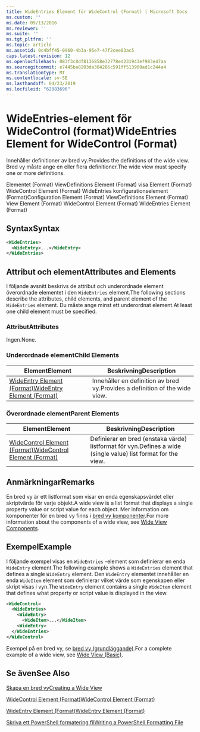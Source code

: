 ```yaml
---
title: WideEntries Element för WideControl (Format) | Microsoft Docs
ms.custom: ''
ms.date: 09/13/2016
ms.reviewer: ''
ms.suite: ''
ms.tgt_pltfrm: ''
ms.topic: article
ms.assetid: 0c4bff45-0960-4b3a-95e7-47f2cee03ac5
caps.latest.revision: 12
ms.openlocfilehash: 083f3c8df8136858e32778ed231943ef983e47aa
ms.sourcegitcommit: e7445ba8203da304286c591ff513900ad1c244a4
ms.translationtype: MT
ms.contentlocale: sv-SE
ms.lasthandoff: 04/23/2019
ms.locfileid: "62083696"
---
```

# <a name="wideentries-element-for-widecontrol-format"></a><span data-ttu-id="bfa05-102">WideEntries-element för WideControl (format)</span><span class="sxs-lookup"><span data-stu-id="bfa05-102">WideEntries Element for WideControl (Format)</span></span>

<span data-ttu-id="bfa05-103">Innehåller definitioner av bred vy.</span><span class="sxs-lookup"><span data-stu-id="bfa05-103">Provides the definitions of the wide view.</span></span> <span data-ttu-id="bfa05-104">Bred vy måste ange en eller flera definitioner.</span><span class="sxs-lookup"><span data-stu-id="bfa05-104">The wide view must specify one or more definitions.</span></span>

<span data-ttu-id="bfa05-105">Elementet (Format) ViewDefinitions Element (Format) visa Element (Format) WideControl Element (Format) WideEntries konfigurationselement (Format)</span><span class="sxs-lookup"><span data-stu-id="bfa05-105">Configuration Element (Format) ViewDefinitions Element (Format) View Element (Format) WideControl Element (Format) WideEntries Element (Format)</span></span>

## <a name="syntax"></a><span data-ttu-id="bfa05-106">Syntax</span><span class="sxs-lookup"><span data-stu-id="bfa05-106">Syntax</span></span>

```xml
<WideEntries>
  <WideEntry>...</WideEntry>
</WideEntries>

```

## <a name="attributes-and-elements"></a><span data-ttu-id="bfa05-107">Attribut och element</span><span class="sxs-lookup"><span data-stu-id="bfa05-107">Attributes and Elements</span></span>

<span data-ttu-id="bfa05-108">I följande avsnitt beskrivs de attribut och underordnade element överordnade elementet i den `WideEntries` element.</span><span class="sxs-lookup"><span data-stu-id="bfa05-108">The following sections describe the attributes, child elements, and parent element of the `WideEntries` element.</span></span> <span data-ttu-id="bfa05-109">Du måste ange minst ett underordnat element.</span><span class="sxs-lookup"><span data-stu-id="bfa05-109">At least one child element must be specified.</span></span>

### <a name="attributes"></a><span data-ttu-id="bfa05-110">Attribut</span><span class="sxs-lookup"><span data-stu-id="bfa05-110">Attributes</span></span>

<span data-ttu-id="bfa05-111">Ingen.</span><span class="sxs-lookup"><span data-stu-id="bfa05-111">None.</span></span>

### <a name="child-elements"></a><span data-ttu-id="bfa05-112">Underordnade element</span><span class="sxs-lookup"><span data-stu-id="bfa05-112">Child Elements</span></span>

|<span data-ttu-id="bfa05-113">Element</span><span class="sxs-lookup"><span data-stu-id="bfa05-113">Element</span></span>|<span data-ttu-id="bfa05-114">Beskrivning</span><span class="sxs-lookup"><span data-stu-id="bfa05-114">Description</span></span>|
|-------------|-----------------|
|[<span data-ttu-id="bfa05-115">WideEntry Element (Format)</span><span class="sxs-lookup"><span data-stu-id="bfa05-115">WideEntry Element (Format)</span></span>](./wideentry-element-for-widecontrol-format.md)|<span data-ttu-id="bfa05-116">Innehåller en definition av bred vy.</span><span class="sxs-lookup"><span data-stu-id="bfa05-116">Provides a definition of the wide view.</span></span>|

### <a name="parent-elements"></a><span data-ttu-id="bfa05-117">Överordnade element</span><span class="sxs-lookup"><span data-stu-id="bfa05-117">Parent Elements</span></span>

|<span data-ttu-id="bfa05-118">Element</span><span class="sxs-lookup"><span data-stu-id="bfa05-118">Element</span></span>|<span data-ttu-id="bfa05-119">Beskrivning</span><span class="sxs-lookup"><span data-stu-id="bfa05-119">Description</span></span>|
|-------------|-----------------|
|[<span data-ttu-id="bfa05-120">WideControl Element (Format)</span><span class="sxs-lookup"><span data-stu-id="bfa05-120">WideControl Element (Format)</span></span>](./widecontrol-element-format.md)|<span data-ttu-id="bfa05-121">Definierar en bred (enstaka värde) listformat för vyn.</span><span class="sxs-lookup"><span data-stu-id="bfa05-121">Defines a wide (single value) list format for the view.</span></span>|

## <a name="remarks"></a><span data-ttu-id="bfa05-122">Anmärkningar</span><span class="sxs-lookup"><span data-stu-id="bfa05-122">Remarks</span></span>

<span data-ttu-id="bfa05-123">En bred vy är ett listformat som visar en enda egenskapsvärdet eller skriptvärde för varje objekt.</span><span class="sxs-lookup"><span data-stu-id="bfa05-123">A wide view is a list format that displays a single property value or script value for each object.</span></span> <span data-ttu-id="bfa05-124">Mer information om komponenter för en bred vy finns i [bred vy komponenter](./creating-a-wide-view.md).</span><span class="sxs-lookup"><span data-stu-id="bfa05-124">For more information about the components of a wide view, see [Wide View Components](./creating-a-wide-view.md).</span></span>

## <a name="example"></a><span data-ttu-id="bfa05-125">Exempel</span><span class="sxs-lookup"><span data-stu-id="bfa05-125">Example</span></span>

<span data-ttu-id="bfa05-126">I följande exempel visas en `WideEntries` -element som definierar en enda `WideEntry` element.</span><span class="sxs-lookup"><span data-stu-id="bfa05-126">The following example shows a `WideEntries` element that defines a single `WideEntry` element.</span></span> <span data-ttu-id="bfa05-127">Den `WideEntry` elementet innehåller en enda `WideItem` element som definierar vilket värde som egenskapen eller skript visas i vyn.</span><span class="sxs-lookup"><span data-stu-id="bfa05-127">The `WideEntry` element contains a single `WideItem` element that defines what property or script value is displayed in the view.</span></span>

```xml
<WideControl>
  <WideEntries>
    <WideEntry>
      <WideItem>...</WideItem>
    <WideEntry>
  </WideEntries>
</WideControl>
```

<span data-ttu-id="bfa05-128">Exempel på en bred vy, se [bred vy (grundläggande)](./wide-view-basic.md).</span><span class="sxs-lookup"><span data-stu-id="bfa05-128">For a complete example of a wide view, see [Wide View (Basic)](./wide-view-basic.md).</span></span>

## <a name="see-also"></a><span data-ttu-id="bfa05-129">Se även</span><span class="sxs-lookup"><span data-stu-id="bfa05-129">See Also</span></span>

[<span data-ttu-id="bfa05-130">Skapa en bred vy</span><span class="sxs-lookup"><span data-stu-id="bfa05-130">Creating a Wide View</span></span>](./creating-a-wide-view.md)

[<span data-ttu-id="bfa05-131">WideControl Element (Format)</span><span class="sxs-lookup"><span data-stu-id="bfa05-131">WideControl Element (Format)</span></span>](./widecontrol-element-format.md)

[<span data-ttu-id="bfa05-132">WideEntry Element (Format)</span><span class="sxs-lookup"><span data-stu-id="bfa05-132">WideEntry Element (Format)</span></span>](./wideentry-element-for-widecontrol-format.md)

[<span data-ttu-id="bfa05-133">Skriva ett PowerShell formatering fil</span><span class="sxs-lookup"><span data-stu-id="bfa05-133">Writing a PowerShell Formatting File</span></span>](./writing-a-powershell-formatting-file.md)
